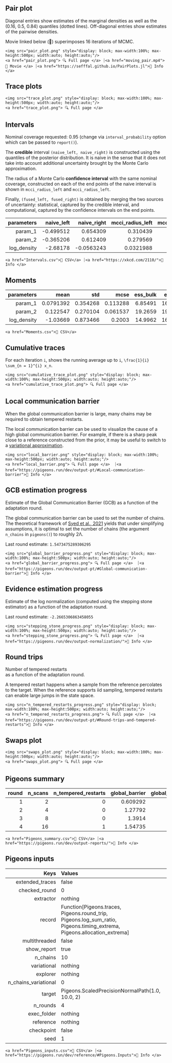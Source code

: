 ## Pair plot 

Diagonal entries show estimates of the marginal 
densities as well as the (0.16, 0.5, 0.84) 
quantiles (dotted lines). 
Off-diagonal entries show estimates of the pairwise 
densities. 

Movie linked below (🍿) superimposes 
16 iterations 
of MCMC. 

```@raw html
<img src="pair_plot.png" style="display: block; max-width:100%; max-height:500px; width:auto; height:auto;"/>
<a href="pair_plot.png"> 🔍 Full page </a> ⏐<a href="moving_pair.mp4">🍿 Movie </a> ⏐<a href="https://sefffal.github.io/PairPlots.jl">🔗 Info </a>
```


## Trace plots 


```@raw html
<img src="trace_plot.png" style="display: block; max-width:100%; max-height:500px; width:auto; height:auto;"/>
<a href="trace_plot.png"> 🔍 Full page </a>  
```


## Intervals 

Nominal coverage requested: 0.95 
(change via `interval_probability` option which can be passed to `report()`). 

The **credible** interval `(naive_left, naive_right)` is constructed using the quantiles 
of the posterior distribution. It is naive in the sense that it does not take 
into account additional uncertainty brought by the Monte Carlo approximation. 

The radius of a Monte Carlo **confidence interval** with the same nominal coverage, 
constructed on each of the end points of the naive interval is shown in 
`mcci_radius_left` and `mcci_radius_left`. 

Finally, `(fused_left, fused_right)` is obtained by merging the two sources of 
uncertainty: statistical, captured by the credible interval, and computational, 
captured by the confidence intervals on the end points. 

| **parameters** | **naive\_left** | **naive\_right** | **mcci\_radius\_left** | **mcci\_radius\_right** | **fused\_left** | **fused\_right** |
|---------------:|----------------:|-----------------:|-----------------------:|------------------------:|----------------:|-----------------:|
| param\_1       | -0.499512       | 0.654309         | 0.310439               | 0.213693                | -0.809951       | 0.868002         |
| param\_2       | -0.365206       | 0.612409         | 0.279569               | 0.368426                | -0.644775       | 0.980835         |
| log\_density   | -2.68178        | -0.0563243       | 0.0321988              | 0.169716                | -2.71398        | 0.113392         |
 

```@raw html
<a href="Intervals.csv">💾 CSV</a> ⏐<a href="https://xkcd.com/2110/">🔗 Info </a>
```


## Moments 


| **parameters** | **mean**  | **std**  | **mcse** | **ess\_bulk** | **ess\_tail** | **rhat** | **ess\_per\_sec** |
|---------------:|----------:|---------:|---------:|--------------:|--------------:|---------:|------------------:|
| param\_1       | 0.0791392 | 0.354268 | 0.113288 | 6.85491       | 16.5161       | 1.14788  | missing           |
| param\_2       | 0.122547  | 0.270104 | 0.061537 | 19.2659       | 19.2659       | 1.07457  | missing           |
| log\_density   | -1.03669  | 0.873466 | 0.2003   | 14.9962       | 16.5161       | 0.958739 | missing           |
 

```@raw html
<a href="Moments.csv">💾 CSV</a> 
```


## Cumulative traces 

For each iteration ``i``, shows the running average up to ``i``,
``\frac{1}{i} \sum_{n = 1}^{i} x_n``. 

```@raw html
<img src="cumulative_trace_plot.png" style="display: block; max-width:100%; max-height:500px; width:auto; height:auto;"/>
<a href="cumulative_trace_plot.png"> 🔍 Full page </a>  
```


## Local communication barrier 

When the global communication barrier is large, many chains may 
be required to obtain tempered restarts.

The local communication barrier can be used to visualize the cause 
of a high global communication barrier. For example, if there is a 
sharp peak close to a reference constructed from the prior, it may 
be useful to switch to a [variational approximation](https://pigeons.run/dev/variational/#variational-pt).

```@raw html
<img src="local_barrier.png" style="display: block; max-width:100%; max-height:500px; width:auto; height:auto;"/>
<a href="local_barrier.png"> 🔍 Full page </a>  ⏐<a href="https://pigeons.run/dev/output-pt/#Local-communication-barrier">🔗 Info </a>
```


## GCB estimation progress 

Estimate of the Global Communication Barrier (GCB) 
as a function of 
the adaptation round. 

The global communication barrier can be used 
to set the number of chains. 
The theoretical framework of [Syed et al., 2021](https://academic.oup.com/jrsssb/article/84/2/321/7056147)
yields that under simplifying assumptions, it is optimal to set the number of chains 
(the argument `n_chains` in `pigeons()`) to roughly 2Λ.

Last round estimate: ``1.5473475289306295``

```@raw html
<img src="global_barrier_progress.png" style="display: block; max-width:100%; max-height:500px; width:auto; height:auto;"/>
<a href="global_barrier_progress.png"> 🔍 Full page </a>  ⏐<a href="https://pigeons.run/dev/output-pt/#Global-communication-barrier">🔗 Info </a>
```


## Evidence estimation progress 

Estimate of the log normalization (computed using 
the stepping stone estimator) as a function of 
the adaptation round. 

Last round estimate: ``-2.2665306863458055``

```@raw html
<img src="stepping_stone_progress.png" style="display: block; max-width:100%; max-height:500px; width:auto; height:auto;"/>
<a href="stepping_stone_progress.png"> 🔍 Full page </a>  ⏐<a href="https://pigeons.run/dev/output-normalization/">🔗 Info </a>
```


## Round trips 

Number of tempered restarts  
as a function of 
the adaptation round. 

A tempered restart happens when a sample from the 
reference percolates to the target. When the reference 
supports iid sampling, tempered restarts can enable 
large jumps in the state space.

```@raw html
<img src="n_tempered_restarts_progress.png" style="display: block; max-width:100%; max-height:500px; width:auto; height:auto;"/>
<a href="n_tempered_restarts_progress.png"> 🔍 Full page </a>  ⏐<a href="https://pigeons.run/dev/output-pt/#Round-trips-and-tempered-restarts">🔗 Info </a>
```


## Swaps plot 


```@raw html
<img src="swaps_plot.png" style="display: block; max-width:100%; max-height:500px; width:auto; height:auto;"/>
<a href="swaps_plot.png"> 🔍 Full page </a>  
```


## Pigeons summary 


| **round** | **n\_scans** | **n\_tempered\_restarts** | **global\_barrier** | **global\_barrier\_variational** | **last\_round\_max\_time** | **last\_round\_max\_allocation** | **stepping\_stone** |
|----------:|-------------:|--------------------------:|--------------------:|---------------------------------:|---------------------------:|---------------------------------:|--------------------:|
| 1         | 2            | 0                         | 0.609292            | missing                          | 3.3703e-5                  | 10048.0                          | -1.67908            |
| 2         | 4            | 0                         | 1.27792             | missing                          | 5.1446e-5                  | 16064.0                          | -1.86357            |
| 3         | 8            | 0                         | 1.3914              | missing                          | 5.5645e-5                  | 31392.0                          | -2.29016            |
| 4         | 16           | 1                         | 1.54735             | missing                          | 5.8279e-5                  | 55616.0                          | -2.26653            |
 

```@raw html
<a href="Pigeons_summary.csv">💾 CSV</a> ⏐<a href="https://pigeons.run/dev/output-reports/">🔗 Info </a>
```


## Pigeons inputs 


| **Keys**               | **Values**                                                                                                                   |
|-----------------------:|:-----------------------------------------------------------------------------------------------------------------------------|
| extended\_traces       | false                                                                                                                        |
| checked\_round         | 0                                                                                                                            |
| extractor              | nothing                                                                                                                      |
| record                 | Function[Pigeons.traces, Pigeons.round\_trip, Pigeons.log\_sum\_ratio, Pigeons.timing\_extrema, Pigeons.allocation\_extrema] |
| multithreaded          | false                                                                                                                        |
| show\_report           | true                                                                                                                         |
| n\_chains              | 10                                                                                                                           |
| variational            | nothing                                                                                                                      |
| explorer               | nothing                                                                                                                      |
| n\_chains\_variational | 0                                                                                                                            |
| target                 | Pigeons.ScaledPrecisionNormalPath(1.0, 10.0, 2)                                                                              |
| n\_rounds              | 4                                                                                                                            |
| exec\_folder           | nothing                                                                                                                      |
| reference              | nothing                                                                                                                      |
| checkpoint             | false                                                                                                                        |
| seed                   | 1                                                                                                                            |
 

```@raw html
<a href="Pigeons_inputs.csv">💾 CSV</a> ⏐<a href="https://pigeons.run/dev/reference/#Pigeons.Inputs">🔗 Info </a>
```

